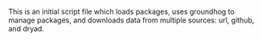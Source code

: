 This is an initial script file which loads packages, uses groundhog to manage packages, 
and downloads data from multiple sources: url, github, and dryad.